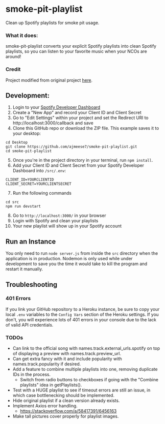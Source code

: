 # smoke-pit-playlist
Clean up Spotify playlists for smoke pit usage.

### What it does:

smoke-pit-playlist converts your explicit Spotify playlists into clean Spotify playlists, 
so you can listen to your favorite music when your NCOs are around!

### Credit

Project modified from original project [here](https://github.com/code-arman/Cleanify).

## Development:

1. Login to your [Spotify Developer Dashboard](https://developer.spotify.com/dashboard/applications)
2. Create a "New App" and record your Client ID and Client Secret
3. Go to "Edit Settings" within your project and set the Redirect URI to http://localhost:3000/callback and save
4. Clone this GitHub repo or download the ZIP file. This example saves it to your desktop:

```
cd Desktop
git clone https://github.com/ajmeese7/smoke-pit-playlist.git
cd smoke-pit-playlist
```

5. Once you're in the project directory in your terminal, run `npm install`.
6. Add your Client ID and Client Secret from your Spotify Developer Dashboard into `/src/.env`:

```
CLIENT_ID=YOURCLIENTID
CLIENT_SECRET=YOURCLIENTSECRET
```

7. Run the following commands
```
cd src
npm run devstart
```
8. Go to `http://localhost:3000/` in your browser
9. Login with Spotify and clean your playlists
10. Your new playlist will show up in your Spotify account

## Run an Instance
You only need to run `node server.js` from inside the `src` directory when the application
is in production. Nodemon is only used while under development to save you the time it
would take to kill the program and restart it manually.

## Troubleshooting
### 401 Errors
If you link your GitHub repository to a Heroku instance, be sure to 
copy your local `.env` variables to the `Config Vars` section of the
Heroku settings. If you don't, you will experience lots of 401 errors
in your console due to the lack of valid API credentials.

### TODOs
- Can link to the official song with names.track.external_urls.spotify on
top of displaying a preview with names.track.preview_url.
- Can get extra fancy with it and include popularity with names.track.popularity 
if desired.
- Add a feature to combine multiple playlists into one, removing duplicate IDs
in the process.
	- Switch from radio buttons to checkboxes if going with
		the "Combine playlists" idea in getPlaylists().
- Test with a HUGE playlist to see if timeout errors are still an issue, in which case
bottlenecking should be implemented.
- Hide original playlist if a clean version already exists.
- Implement Axios error handling.
	- https://stackoverflow.com/a/58417391/6456163
- Make tall pictures cover properly for playlist images.